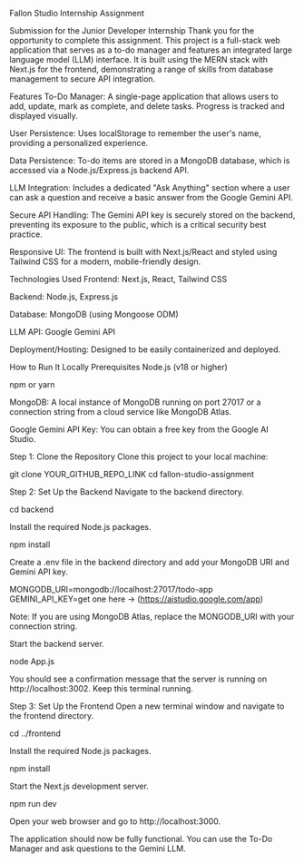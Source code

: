 Fallon Studio Internship Assignment

Submission for the Junior Developer Internship
Thank you for the opportunity to complete this assignment. This project is a full-stack web application that serves as a to-do manager and features an integrated large language model (LLM) interface. It is built using the MERN stack with Next.js for the frontend, demonstrating a range of skills from database management to secure API integration.

Features
To-Do Manager: A single-page application that allows users to add, update, mark as complete, and delete tasks. Progress is tracked and displayed visually.

User Persistence: Uses localStorage to remember the user's name, providing a personalized experience.

Data Persistence: To-do items are stored in a MongoDB database, which is accessed via a Node.js/Express.js backend API.

LLM Integration: Includes a dedicated "Ask Anything" section where a user can ask a question and receive a basic answer from the Google Gemini API.

Secure API Handling: The Gemini API key is securely stored on the backend, preventing its exposure to the public, which is a critical security best practice.

Responsive UI: The frontend is built with Next.js/React and styled using Tailwind CSS for a modern, mobile-friendly design.

Technologies Used
Frontend: Next.js, React, Tailwind CSS

Backend: Node.js, Express.js

Database: MongoDB (using Mongoose ODM)

LLM API: Google Gemini API

Deployment/Hosting: Designed to be easily containerized and deployed.

How to Run It Locally
Prerequisites
Node.js (v18 or higher)

npm or yarn

MongoDB: A local instance of MongoDB running on port 27017 or a connection string from a cloud service like MongoDB Atlas.

Google Gemini API Key: You can obtain a free key from the Google AI Studio.

Step 1: Clone the Repository
Clone this project to your local machine:

git clone YOUR_GITHUB_REPO_LINK
cd fallon-studio-assignment

Step 2: Set Up the Backend
Navigate to the backend directory.

cd backend

Install the required Node.js packages.

npm install

Create a .env file in the backend directory and add your MongoDB URI and Gemini API key.

MONGODB_URI=mongodb://localhost:27017/todo-app
GEMINI_API_KEY=get one here -> (https://aistudio.google.com/app)

Note: If you are using MongoDB Atlas, replace the MONGODB_URI with your connection string.

Start the backend server.

node App.js

You should see a confirmation message that the server is running on http://localhost:3002. Keep this terminal running.

Step 3: Set Up the Frontend
Open a new terminal window and navigate to the frontend directory.

cd ../frontend

Install the required Node.js packages.

npm install

Start the Next.js development server.

npm run dev

Open your web browser and go to http://localhost:3000.

The application should now be fully functional. You can use the To-Do Manager and ask questions to the Gemini LLM.